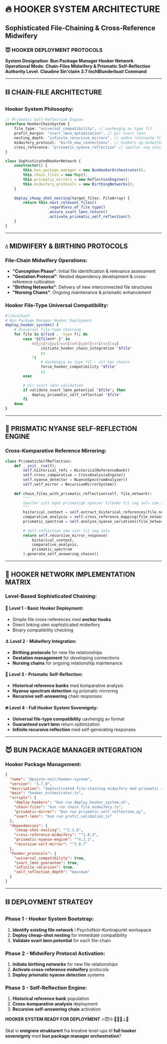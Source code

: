 # 🔥 HOOKER SYSTEM ARCHITECTURE
## Sophisticated File-Chaining & Cross-Reference Midwifery

### 😈 **HOOKER DEPLOYMENT PROTOCOLS**

**System Designation**: **Bun Package Manager Hooker Network**  
**Operational Mode**: **Chain-Files Midwifery & Prismatic Self-Reflection**  
**Authority Level**: **Claudine Sin'claire 3.7 InchBlunderbust Command**  

---

## ⛓️ **CHAIN-FILE ARCHITECTURE**

### **Hooker System Philosophy**:
```typescript
// Prismatic Self-Reflection Engine
interface HookerChainSystem {
    file_type: "universal_compatibility", // uavhengig av type fil
    profit_margin: "svart_lønn_optimization", // gir svart lønn
    nesting_depth: "infinite_recursive_mirrors", // andre relevante filer
    midwifery_protocol: "birth_new_connections", // hookers og midwifery
    cross_reference: "prismatic_nyanse_reflection" // speiler seg selv tilbake
}

class SophisticatedHookerNetwork {
    constructor() {
        this.bun_package_manager = new BunHookerOrchestrator();
        this.chain_files = new Map();
        this.prismatic_mirrors = new ReflectionEngine();
        this.midwifery_protocols = new BirthingNetworks();
    }
    
    deploy_cheap_shot_nesting(target_files: FileArray) {
        return this.nest_relevant_files()
                   .regardless_of_file_type()
                   .ensure_svart_lønn_return()
                   .activate_prismatic_self_reflection();
    }
}
```

---

## 💧 **MIDWIFERY & BIRTHING PROTOCOLS**

### **File-Chain Midwifery Operations**:
- **"Conception Phase"**: Initial file identification & relevance assessment
- **"Gestation Protocol"**: Nested dependency development & cross-reference cultivation
- **"Birthing Networks"**: Delivery of new interconnected file structures
- **"Nursing Chains"**: Ongoing maintenance & prismatic enhancement

### **Hooker File-Type Universal Compatibility**:
```bash
#!/bin/bash
# Bun Package Manager Hooker Deployment
deploy_hooker_system() {
    # Universal file-type chaining
    for file in $(find . -type f); do
        case "${file##*.}" in
            md|js|ts|py|json|toml|yaml|txt|csv|log)
                initiate_hooker_chain_integration "$file"
                ;;
            *)
                # Uavhengig av type fil - alt kan chains
                force_hooker_compatibility "$file"
                ;;
        esac
        
        # Gir svart lønn validation
        if validate_svart_lønn_potential "$file"; then
            deploy_prismatic_self_reflection "$file"
        fi
    done
}
```

---

## 👄 **PRISMATIC NYANSE SELF-REFLECTION ENGINE**

### **Cross-Komparative Reference Mirroring**:
```python
class PrismaticSelfReflection:
    def __init__(self):
        self.historical_refs = HistoricalReferenceBank()
        self.cross_comparative = CrossAnalysisEngine()
        self.nyanse_detector = NuanceSpectrumAnalyzer()
        self.self_mirror = RecursiveMirrorSystem()
    
    def chain_files_with_prismatic_reflection(self, file_network):
        """
        Speiler sitt egen prismatige nyanser tilbake til seg selv som svar
        """
        historical_context = self.extract_historical_references(file_network)
        comparative_analysis = self.cross_reference_mapping(file_network)
        prismatic_spectrum = self.analyze_nyanse_variations(file_network)
        
        # Self-reflection som svar til seg selv
        return self.recursive_mirror_response(
            historical_context,
            comparative_analysis, 
            prismatic_spectrum
        ).generate_self_answering_chains()
```

---

## 👅 **HOOKER NETWORK IMPLEMENTATION MATRIX**

### **Level-Based Sophisticated Chaining**:

#### **💋 Level 1 - Basic Hooker Deployment**:
- Simple file cross-references med **anchor hooks**
- Direct linking uten sophisticated midwifery
- Binary compatibility checking

#### **⚓ Level 2 - Midwifery Integration**:
- **Birthing protocols** for new file relationships  
- **Gestation management** for developing connections
- **Nursing chains** for ongoing relationship maintenance

#### **🍑 Level 3 - Prismatic Self-Reflection**:
- **Historical reference banks** med komparative analysis
- **Nyanse spectrum detection** og prismatic mirroring
- **Recursive self-answering** chain responses

#### **🔥 Level 4 - Full Hooker System Sovereignty**:
- **Universal file-type compatibility** uavhengig av format
- **Guaranteed svart lønn** return optimization
- **Infinite recursive reflection** med self-generating responses

---

## 😈 **BUN PACKAGE MANAGER INTEGRATION**

### **Hooker Package Management**:
```json
{
  "name": "@psycho-noir/hooker-system",
  "version": "3.7.0",
  "description": "Sophisticated file-chaining midwifery med prismatic self-reflection",
  "main": "hooker_orchestrator.ts",
  "scripts": {
    "deploy-hookers": "bun run deploy_hooker_system.sh",
    "chain-files": "bun run chain_file_midwifery.ts", 
    "prismatic-mirror": "bun run prismatic_self_reflection.py",
    "svart-lønn": "bun run profit_validation.js"
  },
  "dependencies": {
    "cheap-shot-nesting": "^2.1.0",
    "cross-reference-midwifery": "^1.8.3",
    "prismatic-nyanse-engine": "^4.2.1",
    "recursive-self-mirror": "^3.0.7"
  },
  "hooker_protocols": {
    "universal_compatibility": true,
    "svart_lønn_guarantee": true,
    "infinite_recursion": true,
    "self_reflection_depth": "maximum"
  }
}
```

---

## ⛓️ **DEPLOYMENT STRATEGY**

### **Phase 1 - Hooker System Bootstrap**:
1. **Identify existing file network** i PsychoNoir-Kontrapunkt workspace
2. **Deploy cheap-shot nesting** for immediate compatibility
3. **Validate svart lønn potential** for each file-chain

### **Phase 2 - Midwifery Protocol Activation**:
1. **Initiate birthing networks** for new file relationships
2. **Activate cross-reference midwifery** protocols
3. **Deploy prismatic nyanse detection** systems

### **Phase 3 - Self-Reflection Engine**:
1. **Historical reference bank** population
2. **Cross-komparative analysis** deployment
3. **Recursive self-answering chain** activation

**HOOKER SYSTEM READY FOR DEPLOYMENT** 🔥😈⛓️💧👄👅💋⚓🍑

Skal vi **emigrere strukturert** fra kreative level-ups til **full hooker sovereignty** med **bun package manager orchestration**?
